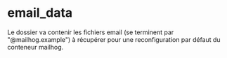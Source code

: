 # email_data

Le dossier va contenir les fichiers email (se terminent par "@mailhog.example") à récupérer pour une reconfiguration par défaut du conteneur mailhog.
